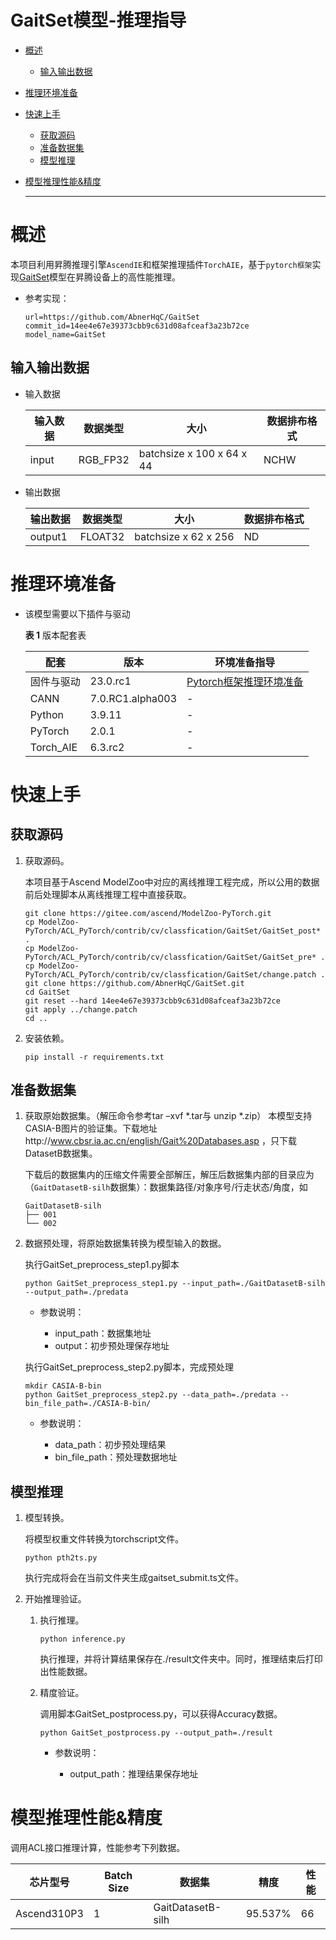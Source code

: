 # GaitSet模型-推理指导


- [概述](#ZH-CN_TOPIC_0000001172161501)

    - [输入输出数据](#section540883920406)



- [推理环境准备](#ZH-CN_TOPIC_0000001126281702)

- [快速上手](#ZH-CN_TOPIC_0000001126281700)

  - [获取源码](#section4622531142816)
  - [准备数据集](#section183221994411)
  - [模型推理](#section741711594517)

- [模型推理性能&精度](#ZH-CN_TOPIC_0000001172201573)

  ******




# 概述<a name="ZH-CN_TOPIC_0000001172161501"></a>

本项目利用昇腾推理引擎`AscendIE`和框架推理插件`TorchAIE`，基于`pytorch框架`实现[GaitSet](https://github.com/AbnerHqC/GaitSet)模型在昇腾设备上的高性能推理。



- 参考实现：

  ```
  url=https://github.com/AbnerHqC/GaitSet
  commit_id=14ee4e67e39373cbb9c631d08afceaf3a23b72ce
  model_name=GaitSet
  ```
  

## 输入输出数据<a name="section540883920406"></a>

- 输入数据

  | 输入数据 | 数据类型 | 大小                      | 数据排布格式 |
  | -------- | -------- | ------------------------- | ------------ |
  | input    | RGB_FP32 | batchsize x 100 x 64 x 44 | NCHW         |


- 输出数据

  | 输出数据 | 数据类型        | 大小 | 数据排布格式 |
  | -------- | ------------ | -------- | ------------ |
  | output1  | FLOAT32 | batchsize x 62 x 256  | ND           |


# 推理环境准备<a name="ZH-CN_TOPIC_0000001126281702"></a>

- 该模型需要以下插件与驱动  

  **表 1**  版本配套表

  | 配套  | 版本  | 环境准备指导  |
  |---------| ------- | ------------------------------------------------------------ |
  | 固件与驱动 | 23.0.rc1  | [Pytorch框架推理环境准备](https://www.hiascend.com/document/detail/zh/ModelZoo/pytorchframework/pies) |
  | CANN | 7.0.RC1.alpha003 | - |
  | Python | 3.9.11 | - |
  | PyTorch | 2.0.1 | - |
  | Torch_AIE | 6.3.rc2 | - |




# 快速上手<a name="ZH-CN_TOPIC_0000001126281700"></a>

## 获取源码<a name="section4622531142816"></a>

1. 获取源码。

   本项目基于Ascend ModelZoo中对应的离线推理工程完成，所以公用的数据前后处理脚本从离线推理工程中直接获取。
   
   ```
   git clone https://gitee.com/ascend/ModelZoo-PyTorch.git
   cp ModelZoo-PyTorch/ACL_PyTorch/contrib/cv/classfication/GaitSet/GaitSet_post* .
   cp ModelZoo-PyTorch/ACL_PyTorch/contrib/cv/classfication/GaitSet/GaitSet_pre* .
   cp ModelZoo-PyTorch/ACL_PyTorch/contrib/cv/classfication/GaitSet/change.patch .
   git clone https://github.com/AbnerHqC/GaitSet.git
   cd GaitSet
   git reset --hard 14ee4e67e39373cbb9c631d08afceaf3a23b72ce
   git apply ../change.patch
   cd ..
   ```

2. 安装依赖。

   ```
   pip install -r requirements.txt
   ```

## 准备数据集<a name="section183221994411"></a>

1. 获取原始数据集。（解压命令参考tar –xvf  \*.tar与 unzip \*.zip）
   本模型支持CASIA-B图片的验证集。下载地址http://www.cbsr.ia.ac.cn/english/Gait%20Databases.asp  ，只下载DatasetB数据集。

   下载后的数据集内的压缩文件需要全部解压，解压后数据集内部的目录应为（`GaitDatasetB-silh`数据集）：数据集路径/对象序号/行走状态/角度，如
   ```
   GaitDatasetB-silh
   ├── 001      
   └── 002
   ```

2. 数据预处理，将原始数据集转换为模型输入的数据。

   执行GaitSet_preprocess_step1.py脚本

   ```
   python GaitSet_preprocess_step1.py --input_path=./GaitDatasetB-silh --output_path=./predata
   ```
   -   参数说明：

         -   input_path：数据集地址
         -   output：初步预处理保存地址

   执行GaitSet_preprocess_step2.py脚本，完成预处理
   ```
   mkdir CASIA-B-bin
   python GaitSet_preprocess_step2.py --data_path=./predata --bin_file_path=./CASIA-B-bin/
   ```   
   -   参数说明：

         -   data_path：初步预处理结果
         -   bin_file_path：预处理数据地址



## 模型推理<a name="section741711594517"></a>

1. 模型转换。

   将模型权重文件转换为torchscript文件。
   ```
   python pth2ts.py
   ```
   执行完成将会在当前文件夹生成gaitset_submit.ts文件。


2. 开始推理验证。

   1. 执行推理。

      ```
      python inference.py
      ```
      执行推理，并将计算结果保存在./result文件夹中。同时，推理结束后打印出性能数据。


   2. 精度验证。

      调用脚本GaitSet_postprocess.py，可以获得Accuracy数据。

      ```
      python GaitSet_postprocess.py --output_path=./result
      ```

      - 参数说明：

        - output_path：推理结果保存地址



# 模型推理性能&精度<a name="ZH-CN_TOPIC_0000001172201573"></a>

调用ACL接口推理计算，性能参考下列数据。

| 芯片型号 | Batch Size   | 数据集 | 精度 | 性能 |
| --------- | ---------------- | ---------- | ---------- | --------------- |
| Ascend310P3 | 1 | GaitDatasetB-silh | 95.537% | 66 |
